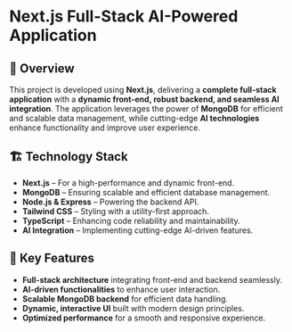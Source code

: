 # Next.js Full-Stack AI-Powered Application  

## 📌 Overview  
This project is developed using **Next.js**, delivering a **complete full-stack application** with a **dynamic front-end, robust backend, and seamless AI integration**. The application leverages the power of **MongoDB** for efficient and scalable data management, while cutting-edge **AI technologies** enhance functionality and improve user experience.  

## 🏗️ Technology Stack  
- **Next.js** – For a high-performance and dynamic front-end.  
- **MongoDB** – Ensuring scalable and efficient database management.  
- **Node.js & Express** – Powering the backend API.  
- **Tailwind CSS** – Styling with a utility-first approach.  
- **TypeScript** – Enhancing code reliability and maintainability.  
- **AI Integration** – Implementing cutting-edge AI-driven features.  

## 🚀 Key Features  
- **Full-stack architecture** integrating front-end and backend seamlessly.  
- **AI-driven functionalities** to enhance user interaction.  
- **Scalable MongoDB backend** for efficient data handling.  
- **Dynamic, interactive UI** built with modern design principles.  
- **Optimized performance** for a smooth and responsive experience.  
